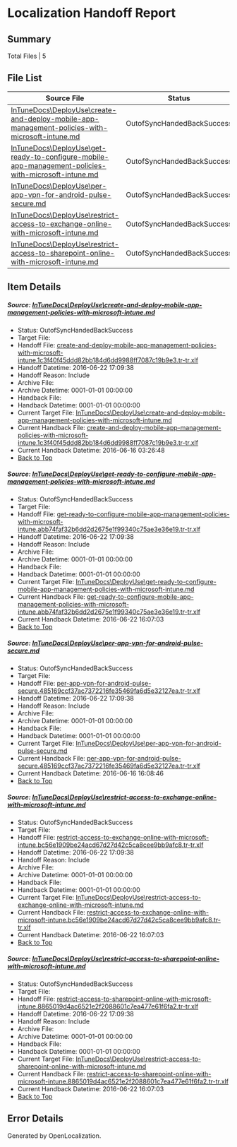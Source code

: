 # <a name='report-top'></a> Localization Handoff Report

## Summary
 Total Files | 5

## File List
 Source File | Status | Details 
 ----------- | ------ | ------- 
 [InTuneDocs\DeployUse\create-and-deploy-mobile-app-management-policies-with-microsoft-intune.md](https://github.com/Microsoft/IntuneDocs-pr/blob/6a989482e9c3c35c1f377e0b32bf04beb89e60a3/InTuneDocs/DeployUse/create-and-deploy-mobile-app-management-policies-with-microsoft-intune.md) | OutofSyncHandedBackSuccess | [Details](#7d276638c236e1f7b9d634d4842f785fbff4f2bc29)
 [InTuneDocs\DeployUse\get-ready-to-configure-mobile-app-management-policies-with-microsoft-intune.md](https://github.com/Microsoft/IntuneDocs-pr/blob/6a989482e9c3c35c1f377e0b32bf04beb89e60a3/InTuneDocs/DeployUse/get-ready-to-configure-mobile-app-management-policies-with-microsoft-intune.md) | OutofSyncHandedBackSuccess | [Details](#da4020eb71432f9bccb52909272d027da64ee47c46)
 [InTuneDocs\DeployUse\per-app-vpn-for-android-pulse-secure.md](https://github.com/Microsoft/IntuneDocs-pr/blob/40e5602a4675bd92a85001827fb43426c41ed1e3/InTuneDocs/DeployUse/per-app-vpn-for-android-pulse-secure.md) | OutofSyncHandedBackSuccess | [Details](#fc58e71a9b2279200dee2630aab7dbab727ea128211)
 [InTuneDocs\DeployUse\restrict-access-to-exchange-online-with-microsoft-intune.md](https://github.com/Microsoft/IntuneDocs-pr/blob/2836c20f773f8478aef7a1d7a19750c8d87c25a0/InTuneDocs/DeployUse/restrict-access-to-exchange-online-with-microsoft-intune.md) | OutofSyncHandedBackSuccess | [Details](#02def5a8d03e4c0b129881f37c37584f2af8eddc230)
 [InTuneDocs\DeployUse\restrict-access-to-sharepoint-online-with-microsoft-intune.md](https://github.com/Microsoft/IntuneDocs-pr/blob/9924203b940a0d2212e845256d8b0c0638b436f9/InTuneDocs/DeployUse/restrict-access-to-sharepoint-online-with-microsoft-intune.md) | OutofSyncHandedBackSuccess | [Details](#0be4724cbcd80cce83e8efdcce9cb5289d6f5082232)

## Item Details
##### <a name='7d276638c236e1f7b9d634d4842f785fbff4f2bc29'></a> Source: [InTuneDocs\DeployUse\create-and-deploy-mobile-app-management-policies-with-microsoft-intune.md](https://github.com/Microsoft/IntuneDocs-pr/blob/6a989482e9c3c35c1f377e0b32bf04beb89e60a3/InTuneDocs/DeployUse/create-and-deploy-mobile-app-management-policies-with-microsoft-intune.md)
* Status: OutofSyncHandedBackSuccess
* Target File: 
* Handoff File: [create-and-deploy-mobile-app-management-policies-with-microsoft-intune.1c3f40f45ddd82bb184d6dd9988ff7087c19b9e3.tr-tr.xlf](https://github.com/Microsoft/EM.handoff/blob/bac68c7c0637d11b5a8c5d579917aa3334e9a75b/ol-handoff/Microsoft/IntuneDocs-pr.tr-tr/master/create-and-deploy-mobile-app-management-policies-with-microsoft-intune.1c3f40f45ddd82bb184d6dd9988ff7087c19b9e3.tr-tr.xlf)
* Handoff Datetime: 2016-06-22 17:09:38
* Handoff Reason: Include
* Archive File: 
* Archive Datetime: 0001-01-01 00:00:00
* Handback File: 
* Handback Datetime: 0001-01-01 00:00:00
* Current Target File: [InTuneDocs\DeployUse\create-and-deploy-mobile-app-management-policies-with-microsoft-intune.md](https://github.com/Microsoft/IntuneDocs-pr.tr-tr/blob/6fe1b1bc97d286260f02b53f37286455ee811dcc/InTuneDocs/DeployUse/create-and-deploy-mobile-app-management-policies-with-microsoft-intune.md)
* Current Handback File: [create-and-deploy-mobile-app-management-policies-with-microsoft-intune.1c3f40f45ddd82bb184d6dd9988ff7087c19b9e3.tr-tr.xlf](https://github.com/Microsoft/EM.handback/blob/c6c9baf1da96f62e8c0a2087e5104752729a190b/ol-handback/Microsoft/IntuneDocs-pr.tr-tr/master/create-and-deploy-mobile-app-management-policies-with-microsoft-intune.1c3f40f45ddd82bb184d6dd9988ff7087c19b9e3.tr-tr.xlf)
* Current Handback Datetime: 2016-06-16 03:26:48
* [Back to Top](#report-top)

##### <a name='da4020eb71432f9bccb52909272d027da64ee47c46'></a> Source: [InTuneDocs\DeployUse\get-ready-to-configure-mobile-app-management-policies-with-microsoft-intune.md](https://github.com/Microsoft/IntuneDocs-pr/blob/6a989482e9c3c35c1f377e0b32bf04beb89e60a3/InTuneDocs/DeployUse/get-ready-to-configure-mobile-app-management-policies-with-microsoft-intune.md)
* Status: OutofSyncHandedBackSuccess
* Target File: 
* Handoff File: [get-ready-to-configure-mobile-app-management-policies-with-microsoft-intune.abb74faf32b6dd2d2675e1f99340c75ae3e36e19.tr-tr.xlf](https://github.com/Microsoft/EM.handoff/blob/bac68c7c0637d11b5a8c5d579917aa3334e9a75b/ol-handoff/Microsoft/IntuneDocs-pr.tr-tr/master/get-ready-to-configure-mobile-app-management-policies-with-microsoft-intune.abb74faf32b6dd2d2675e1f99340c75ae3e36e19.tr-tr.xlf)
* Handoff Datetime: 2016-06-22 17:09:38
* Handoff Reason: Include
* Archive File: 
* Archive Datetime: 0001-01-01 00:00:00
* Handback File: 
* Handback Datetime: 0001-01-01 00:00:00
* Current Target File: [InTuneDocs\DeployUse\get-ready-to-configure-mobile-app-management-policies-with-microsoft-intune.md](https://github.com/Microsoft/IntuneDocs-pr.tr-tr/blob/73c001f1828101841cf6c6b88d34f40dd4410790/InTuneDocs/DeployUse/get-ready-to-configure-mobile-app-management-policies-with-microsoft-intune.md)
* Current Handback File: [get-ready-to-configure-mobile-app-management-policies-with-microsoft-intune.abb74faf32b6dd2d2675e1f99340c75ae3e36e19.tr-tr.xlf](https://github.com/Microsoft/EM.handback/blob/df59197983359c33f9d57d591f7818d587c9bad6/ol-handback/Microsoft/IntuneDocs-pr.tr-tr/master/get-ready-to-configure-mobile-app-management-policies-with-microsoft-intune.abb74faf32b6dd2d2675e1f99340c75ae3e36e19.tr-tr.xlf)
* Current Handback Datetime: 2016-06-22 16:07:03
* [Back to Top](#report-top)

##### <a name='fc58e71a9b2279200dee2630aab7dbab727ea128211'></a> Source: [InTuneDocs\DeployUse\per-app-vpn-for-android-pulse-secure.md](https://github.com/Microsoft/IntuneDocs-pr/blob/40e5602a4675bd92a85001827fb43426c41ed1e3/InTuneDocs/DeployUse/per-app-vpn-for-android-pulse-secure.md)
* Status: OutofSyncHandedBackSuccess
* Target File: 
* Handoff File: [per-app-vpn-for-android-pulse-secure.485169ccf37ac7372216fe35469fa6d5e32127ea.tr-tr.xlf](https://github.com/Microsoft/EM.handoff/blob/bac68c7c0637d11b5a8c5d579917aa3334e9a75b/ol-handoff/Microsoft/IntuneDocs-pr.tr-tr/master/per-app-vpn-for-android-pulse-secure.485169ccf37ac7372216fe35469fa6d5e32127ea.tr-tr.xlf)
* Handoff Datetime: 2016-06-22 17:09:38
* Handoff Reason: Include
* Archive File: 
* Archive Datetime: 0001-01-01 00:00:00
* Handback File: 
* Handback Datetime: 0001-01-01 00:00:00
* Current Target File: [InTuneDocs\DeployUse\per-app-vpn-for-android-pulse-secure.md](https://github.com/Microsoft/IntuneDocs-pr.tr-tr/blob/c2685df05082f6829872ec4cc0361be4bd6c2c10/InTuneDocs/DeployUse/per-app-vpn-for-android-pulse-secure.md)
* Current Handback File: [per-app-vpn-for-android-pulse-secure.485169ccf37ac7372216fe35469fa6d5e32127ea.tr-tr.xlf](https://github.com/Microsoft/EM.handback/blob/1f227a808dff7647c42b22453489ff7a1a1cea9e/ol-handback/Microsoft/IntuneDocs-pr.tr-tr/master/per-app-vpn-for-android-pulse-secure.485169ccf37ac7372216fe35469fa6d5e32127ea.tr-tr.xlf)
* Current Handback Datetime: 2016-06-16 16:08:46
* [Back to Top](#report-top)

##### <a name='02def5a8d03e4c0b129881f37c37584f2af8eddc230'></a> Source: [InTuneDocs\DeployUse\restrict-access-to-exchange-online-with-microsoft-intune.md](https://github.com/Microsoft/IntuneDocs-pr/blob/2836c20f773f8478aef7a1d7a19750c8d87c25a0/InTuneDocs/DeployUse/restrict-access-to-exchange-online-with-microsoft-intune.md)
* Status: OutofSyncHandedBackSuccess
* Target File: 
* Handoff File: [restrict-access-to-exchange-online-with-microsoft-intune.bc56e1909be24acd67d27d42c5ca8cee9bb9afc8.tr-tr.xlf](https://github.com/Microsoft/EM.handoff/blob/bac68c7c0637d11b5a8c5d579917aa3334e9a75b/ol-handoff/Microsoft/IntuneDocs-pr.tr-tr/master/restrict-access-to-exchange-online-with-microsoft-intune.bc56e1909be24acd67d27d42c5ca8cee9bb9afc8.tr-tr.xlf)
* Handoff Datetime: 2016-06-22 17:09:38
* Handoff Reason: Include
* Archive File: 
* Archive Datetime: 0001-01-01 00:00:00
* Handback File: 
* Handback Datetime: 0001-01-01 00:00:00
* Current Target File: [InTuneDocs\DeployUse\restrict-access-to-exchange-online-with-microsoft-intune.md](https://github.com/Microsoft/IntuneDocs-pr.tr-tr/blob/73c001f1828101841cf6c6b88d34f40dd4410790/InTuneDocs/DeployUse/restrict-access-to-exchange-online-with-microsoft-intune.md)
* Current Handback File: [restrict-access-to-exchange-online-with-microsoft-intune.bc56e1909be24acd67d27d42c5ca8cee9bb9afc8.tr-tr.xlf](https://github.com/Microsoft/EM.handback/blob/df59197983359c33f9d57d591f7818d587c9bad6/ol-handback/Microsoft/IntuneDocs-pr.tr-tr/master/restrict-access-to-exchange-online-with-microsoft-intune.bc56e1909be24acd67d27d42c5ca8cee9bb9afc8.tr-tr.xlf)
* Current Handback Datetime: 2016-06-22 16:07:03
* [Back to Top](#report-top)

##### <a name='0be4724cbcd80cce83e8efdcce9cb5289d6f5082232'></a> Source: [InTuneDocs\DeployUse\restrict-access-to-sharepoint-online-with-microsoft-intune.md](https://github.com/Microsoft/IntuneDocs-pr/blob/9924203b940a0d2212e845256d8b0c0638b436f9/InTuneDocs/DeployUse/restrict-access-to-sharepoint-online-with-microsoft-intune.md)
* Status: OutofSyncHandedBackSuccess
* Target File: 
* Handoff File: [restrict-access-to-sharepoint-online-with-microsoft-intune.8865019d4ac6521e2f2088601c7ea477e61f6fa2.tr-tr.xlf](https://github.com/Microsoft/EM.handoff/blob/bac68c7c0637d11b5a8c5d579917aa3334e9a75b/ol-handoff/Microsoft/IntuneDocs-pr.tr-tr/master/restrict-access-to-sharepoint-online-with-microsoft-intune.8865019d4ac6521e2f2088601c7ea477e61f6fa2.tr-tr.xlf)
* Handoff Datetime: 2016-06-22 17:09:38
* Handoff Reason: Include
* Archive File: 
* Archive Datetime: 0001-01-01 00:00:00
* Handback File: 
* Handback Datetime: 0001-01-01 00:00:00
* Current Target File: [InTuneDocs\DeployUse\restrict-access-to-sharepoint-online-with-microsoft-intune.md](https://github.com/Microsoft/IntuneDocs-pr.tr-tr/blob/73c001f1828101841cf6c6b88d34f40dd4410790/InTuneDocs/DeployUse/restrict-access-to-sharepoint-online-with-microsoft-intune.md)
* Current Handback File: [restrict-access-to-sharepoint-online-with-microsoft-intune.8865019d4ac6521e2f2088601c7ea477e61f6fa2.tr-tr.xlf](https://github.com/Microsoft/EM.handback/blob/df59197983359c33f9d57d591f7818d587c9bad6/ol-handback/Microsoft/IntuneDocs-pr.tr-tr/master/restrict-access-to-sharepoint-online-with-microsoft-intune.8865019d4ac6521e2f2088601c7ea477e61f6fa2.tr-tr.xlf)
* Current Handback Datetime: 2016-06-22 16:07:03
* [Back to Top](#report-top)


## Error Details

Generated by OpenLocalization.
